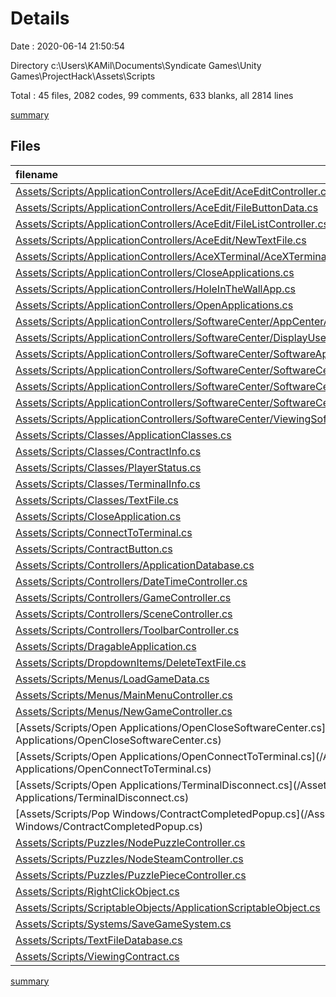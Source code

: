 # Details

Date : 2020-06-14 21:50:54

Directory c:\Users\KAMil\Documents\Syndicate Games\Unity Games\ProjectHack\Assets\Scripts

Total : 45 files,  2082 codes, 99 comments, 633 blanks, all 2814 lines

[summary](results.md)

## Files
| filename | language | code | comment | blank | total |
| :--- | :--- | ---: | ---: | ---: | ---: |
| [Assets/Scripts/ApplicationControllers/AceEdit/AceEditController.cs](/Assets/Scripts/ApplicationControllers/AceEdit/AceEditController.cs) | C# | 58 | 1 | 18 | 77 |
| [Assets/Scripts/ApplicationControllers/AceEdit/FileButtonData.cs](/Assets/Scripts/ApplicationControllers/AceEdit/FileButtonData.cs) | C# | 18 | 0 | 5 | 23 |
| [Assets/Scripts/ApplicationControllers/AceEdit/FileListController.cs](/Assets/Scripts/ApplicationControllers/AceEdit/FileListController.cs) | C# | 23 | 0 | 8 | 31 |
| [Assets/Scripts/ApplicationControllers/AceEdit/NewTextFile.cs](/Assets/Scripts/ApplicationControllers/AceEdit/NewTextFile.cs) | C# | 14 | 0 | 5 | 19 |
| [Assets/Scripts/ApplicationControllers/AceXTerminal/AceXTerminalController.cs](/Assets/Scripts/ApplicationControllers/AceXTerminal/AceXTerminalController.cs) | C# | 198 | 8 | 52 | 258 |
| [Assets/Scripts/ApplicationControllers/CloseApplications.cs](/Assets/Scripts/ApplicationControllers/CloseApplications.cs) | C# | 23 | 0 | 3 | 26 |
| [Assets/Scripts/ApplicationControllers/HoleInTheWallApp.cs](/Assets/Scripts/ApplicationControllers/HoleInTheWallApp.cs) | C# | 55 | 1 | 15 | 71 |
| [Assets/Scripts/ApplicationControllers/OpenApplications.cs](/Assets/Scripts/ApplicationControllers/OpenApplications.cs) | C# | 16 | 8 | 12 | 36 |
| [Assets/Scripts/ApplicationControllers/SoftwareCenter/AppCenterApp.cs](/Assets/Scripts/ApplicationControllers/SoftwareCenter/AppCenterApp.cs) | C# | 11 | 0 | 4 | 15 |
| [Assets/Scripts/ApplicationControllers/SoftwareCenter/DisplayUserDesktop.cs](/Assets/Scripts/ApplicationControllers/SoftwareCenter/DisplayUserDesktop.cs) | C# | 60 | 3 | 21 | 84 |
| [Assets/Scripts/ApplicationControllers/SoftwareCenter/SoftwareApplicationInstaller.cs](/Assets/Scripts/ApplicationControllers/SoftwareCenter/SoftwareApplicationInstaller.cs) | C# | 89 | 6 | 27 | 122 |
| [Assets/Scripts/ApplicationControllers/SoftwareCenter/SoftwareCenterActionController.cs](/Assets/Scripts/ApplicationControllers/SoftwareCenter/SoftwareCenterActionController.cs) | C# | 14 | 0 | 4 | 18 |
| [Assets/Scripts/ApplicationControllers/SoftwareCenter/SoftwareCenterAppControl.cs](/Assets/Scripts/ApplicationControllers/SoftwareCenter/SoftwareCenterAppControl.cs) | C# | 15 | 0 | 4 | 19 |
| [Assets/Scripts/ApplicationControllers/SoftwareCenter/SoftwareCenterMainController.cs](/Assets/Scripts/ApplicationControllers/SoftwareCenter/SoftwareCenterMainController.cs) | C# | 138 | 3 | 34 | 175 |
| [Assets/Scripts/ApplicationControllers/SoftwareCenter/ViewingSoftwareApp.cs](/Assets/Scripts/ApplicationControllers/SoftwareCenter/ViewingSoftwareApp.cs) | C# | 43 | 0 | 11 | 54 |
| [Assets/Scripts/Classes/ApplicationClasses.cs](/Assets/Scripts/Classes/ApplicationClasses.cs) | C# | 19 | 0 | 4 | 23 |
| [Assets/Scripts/Classes/ContractInfo.cs](/Assets/Scripts/Classes/ContractInfo.cs) | C# | 18 | 3 | 10 | 31 |
| [Assets/Scripts/Classes/PlayerStatus.cs](/Assets/Scripts/Classes/PlayerStatus.cs) | C# | 14 | 4 | 9 | 27 |
| [Assets/Scripts/Classes/TerminalInfo.cs](/Assets/Scripts/Classes/TerminalInfo.cs) | C# | 26 | 7 | 15 | 48 |
| [Assets/Scripts/Classes/TextFile.cs](/Assets/Scripts/Classes/TextFile.cs) | C# | 8 | 0 | 1 | 9 |
| [Assets/Scripts/CloseApplication.cs](/Assets/Scripts/CloseApplication.cs) | C# | 12 | 2 | 5 | 19 |
| [Assets/Scripts/ConnectToTerminal.cs](/Assets/Scripts/ConnectToTerminal.cs) | C# | 36 | 10 | 12 | 58 |
| [Assets/Scripts/ContractButton.cs](/Assets/Scripts/ContractButton.cs) | C# | 18 | 0 | 5 | 23 |
| [Assets/Scripts/Controllers/ApplicationDatabase.cs](/Assets/Scripts/Controllers/ApplicationDatabase.cs) | C# | 30 | 0 | 8 | 38 |
| [Assets/Scripts/Controllers/DateTimeController.cs](/Assets/Scripts/Controllers/DateTimeController.cs) | C# | 112 | 2 | 26 | 140 |
| [Assets/Scripts/Controllers/GameController.cs](/Assets/Scripts/Controllers/GameController.cs) | C# | 148 | 5 | 56 | 209 |
| [Assets/Scripts/Controllers/SceneController.cs](/Assets/Scripts/Controllers/SceneController.cs) | C# | 161 | 6 | 55 | 222 |
| [Assets/Scripts/Controllers/ToolbarController.cs](/Assets/Scripts/Controllers/ToolbarController.cs) | C# | 67 | 10 | 26 | 103 |
| [Assets/Scripts/DragableApplication.cs](/Assets/Scripts/DragableApplication.cs) | C# | 13 | 0 | 5 | 18 |
| [Assets/Scripts/DropdownItems/DeleteTextFile.cs](/Assets/Scripts/DropdownItems/DeleteTextFile.cs) | C# | 12 | 2 | 5 | 19 |
| [Assets/Scripts/Menus/LoadGameData.cs](/Assets/Scripts/Menus/LoadGameData.cs) | C# | 19 | 0 | 4 | 23 |
| [Assets/Scripts/Menus/MainMenuController.cs](/Assets/Scripts/Menus/MainMenuController.cs) | C# | 50 | 2 | 18 | 70 |
| [Assets/Scripts/Menus/NewGameController.cs](/Assets/Scripts/Menus/NewGameController.cs) | C# | 51 | 1 | 13 | 65 |
| [Assets/Scripts/Open Applications/OpenCloseSoftwareCenter.cs](/Assets/Scripts/Open Applications/OpenCloseSoftwareCenter.cs) | C# | 12 | 2 | 5 | 19 |
| [Assets/Scripts/Open Applications/OpenConnectToTerminal.cs](/Assets/Scripts/Open Applications/OpenConnectToTerminal.cs) | C# | 7 | 0 | 2 | 9 |
| [Assets/Scripts/Open Applications/TerminalDisconnect.cs](/Assets/Scripts/Open Applications/TerminalDisconnect.cs) | C# | 9 | 0 | 2 | 11 |
| [Assets/Scripts/Pop Windows/ContractCompletedPopup.cs](/Assets/Scripts/Pop Windows/ContractCompletedPopup.cs) | C# | 12 | 0 | 5 | 17 |
| [Assets/Scripts/Puzzles/NodePuzzleController.cs](/Assets/Scripts/Puzzles/NodePuzzleController.cs) | C# | 40 | 0 | 16 | 56 |
| [Assets/Scripts/Puzzles/NodeSteamController.cs](/Assets/Scripts/Puzzles/NodeSteamController.cs) | C# | 33 | 0 | 4 | 37 |
| [Assets/Scripts/Puzzles/PuzzlePieceController.cs](/Assets/Scripts/Puzzles/PuzzlePieceController.cs) | C# | 209 | 4 | 38 | 251 |
| [Assets/Scripts/RightClickObject.cs](/Assets/Scripts/RightClickObject.cs) | C# | 42 | 2 | 10 | 54 |
| [Assets/Scripts/ScriptableObjects/ApplicationScriptableObject.cs](/Assets/Scripts/ScriptableObjects/ApplicationScriptableObject.cs) | C# | 10 | 0 | 2 | 12 |
| [Assets/Scripts/Systems/SaveGameSystem.cs](/Assets/Scripts/Systems/SaveGameSystem.cs) | C# | 69 | 7 | 37 | 113 |
| [Assets/Scripts/TextFileDatabase.cs](/Assets/Scripts/TextFileDatabase.cs) | C# | 14 | 0 | 4 | 18 |
| [Assets/Scripts/ViewingContract.cs](/Assets/Scripts/ViewingContract.cs) | C# | 36 | 0 | 8 | 44 |

[summary](results.md)